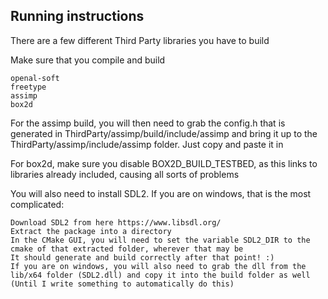 ## Running instructions

There are a few different Third Party libraries you have to build

Make sure that you compile and build 

```
openal-soft
freetype
assimp
box2d
```

For the assimp build, you will then need to grab the config.h that is generated in ThirdParty/assimp/build/include/assimp and bring it up to the ThirdParty/assimp/include/assimp folder. Just copy and paste it in

For box2d, make sure you disable BOX2D_BUILD_TESTBED, as this links to libraries already included, causing all sorts of problems


You will also need to install SDL2. If you are on windows, that is the most complicated:

```
Download SDL2 from here https://www.libsdl.org/
Extract the package into a directory
In the CMake GUI, you will need to set the variable SDL2_DIR to the cmake of that extracted folder, wherever that may be
It should generate and build correctly after that point! :)
If you are on windows, you will also need to grab the dll from the lib/x64 folder (SDL2.dll) and copy it into the build folder as well (Until I write something to automatically do this)
```